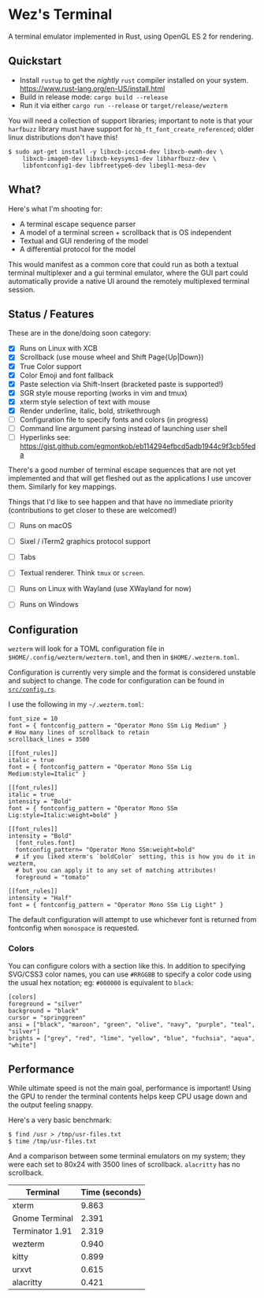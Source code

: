 # Wez's Terminal

A terminal emulator implemented in Rust, using OpenGL ES 2 for rendering.

## Quickstart

* Install `rustup` to get the *nightly* `rust` compiler installed on your system.
  https://www.rust-lang.org/en-US/install.html
* Build in release mode: `cargo build --release`
* Run it via either `cargo run --release` or `target/release/wezterm`

You will need a collection of support libraries; important to note is that
your `harfbuzz` library must have support for `hb_ft_font_create_referenced`;
older linux distributions don't have this!

```
$ sudo apt-get install -y libxcb-icccm4-dev libxcb-ewmh-dev \
    libxcb-image0-dev libxcb-keysyms1-dev libharfbuzz-dev \
    libfontconfig1-dev libfreetype6-dev libegl1-mesa-dev
```

## What?

Here's what I'm shooting for:

* A terminal escape sequence parser
* A model of a terminal screen + scrollback that is OS independent
* Textual and GUI rendering of the model
* A differential protocol for the model

This would manifest as a common core that could run as both a textual
terminal multiplexer and a gui terminal emulator, where the GUI part
could automatically provide a native UI around the remotely multiplexed
terminal session.

## Status / Features

These are in the done/doing soon category:

- [x] Runs on Linux with XCB
- [x] Scrollback (use mouse wheel and Shift Page{Up|Down})
- [x] True Color support
- [x] Color Emoji and font fallback
- [x] Paste selection via Shift-Insert (bracketed paste is supported!)
- [x] SGR style mouse reporting (works in vim and tmux)
- [x] xterm style selection of text with mouse
- [x] Render underline, italic, bold, strikethrough
- [ ] Configuration file to specify fonts and colors (in progress)
- [ ] Command line argument parsing instead of launching user shell
- [ ] Hyperlinks see: https://gist.github.com/egmontkob/eb114294efbcd5adb1944c9f3cb5feda

There's a good number of terminal escape sequences that are not yet implemented
and that will get fleshed out as the applications I use uncover them.
Similarly for key mappings.

Things that I'd like to see happen and that have no immediate priority
(contributions to get closer to these are welcomed!)

- [ ] Runs on macOS
- [ ] Sixel / iTerm2 graphics protocol support
- [ ] Tabs
- [ ] Textual renderer.  Think `tmux` or `screen`.
- [ ] Runs on Linux with Wayland (use XWayland for now)
- [ ] Runs on Windows


## Configuration

`wezterm` will look for a TOML configuration file in `$HOME/.config/wezterm/wezterm.toml`,
and then in `$HOME/.wezterm.toml`.

Configuration is currently very simple and the format is considered unstable and subject
to change.  The code for configuration can be found in [`src/config.rs`](src/config.rs).

I use the following in my `~/.wezterm.toml`:

```
font_size = 10
font = { fontconfig_pattern = "Operator Mono SSm Lig Medium" }
# How many lines of scrollback to retain
scrollback_lines = 3500

[[font_rules]]
italic = true
font = { fontconfig_pattern = "Operator Mono SSm Lig Medium:style=Italic" }

[[font_rules]]
italic = true
intensity = "Bold"
font = { fontconfig_pattern = "Operator Mono SSm Lig:style=Italic:weight=bold" }

[[font_rules]]
intensity = "Bold"
  [font_rules.font]
  fontconfig_pattern= "Operator Mono SSm:weight=bold"
  # if you liked xterm's `boldColor` setting, this is how you do it in wezterm,
  # but you can apply it to any set of matching attributes!
  foreground = "tomato"

[[font_rules]]
intensity = "Half"
font = { fontconfig_pattern = "Operator Mono SSm Lig Light" }
```

The default configuration will attempt to use whichever font is returned from
fontconfig when `monospace` is requested.

### Colors

You can configure colors with a section like this.  In addition to specifying
SVG/CSS3 color names, you can use `#RRGGBB` to specify a color code using the
usual hex notation; eg: `#000000` is equivalent to `black`:

```
[colors]
foreground = "silver"
background = "black"
cursor = "springgreen"
ansi = ["black", "maroon", "green", "olive", "navy", "purple", "teal", "silver"]
brights = ["grey", "red", "lime", "yellow", "blue", "fuchsia", "aqua", "white"]
```

## Performance

While ultimate speed is not the main goal, performance is important!
Using the GPU to render the terminal contents helps keep CPU usage down
and the output feeling snappy.

Here's a very basic benchmark:

```
$ find /usr > /tmp/usr-files.txt
$ time /tmp/usr-files.txt
```

And a comparison between some terminal emulators on my system; they were each
set to 80x24 with 3500 lines of scrollback.  `alacritty` has no scrollback.

| Terminal        | Time (seconds) |
|-----------------|-------|
| xterm           | 9.863 |
| Gnome Terminal  | 2.391 |
| Terminator 1.91 | 2.319 |
| wezterm         | 0.940 |
| kitty           | 0.899 |
| urxvt           | 0.615 |
| alacritty       | 0.421 |
